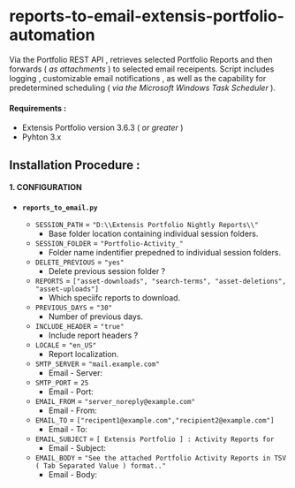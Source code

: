# reports-to-email-extensis-portfolio-automation
Via the Portfolio REST API , retrieves selected Portfolio Reports and then forwards ( _as attachments_ ) to selected email receipents. Script includes logging , customizable email notifications , as well as the capability for predetermined scheduling ( _via the Microsoft Windows Task Scheduler_ ).

#### Requirements :
* Extensis Portfolio version 3.6.3 ( _or greater_ )
* Pyhton 3.x

## Installation Procedure :

#### 1. CONFIGURATION
* **`reports_to_email.py`**

  * `SESSION_PATH` = `"D:\\Extensis Portfolio Nightly Reports\\"`
    * Base folder location containing individual session folders.
  * `SESSION_FOLDER` = `"Portfolio-Activity_"`
    * Folder name indentifier prepedned to individual session folders.
  * `DELETE_PREVIOUS` = `"yes"`
    * Delete previous session folder ?
  * `REPORTS` = `["asset-downloads", "search-terms", "asset-deletions", "asset-uploads"]`
    * Which speciifc reports to download.
  * `PREVIOUS_DAYS` = `"30"`
    * Number of previous days.
  * `INCLUDE_HEADER` = `"true"`
    * Include report headers ?
  * `LOCALE` = `"en_US"`
    * Report localization.
  * `SMTP_SERVER` = `"mail.example.com"`
    * Email - Server:
  * `SMTP_PORT` = `25`
    * Email - Port: 
  * `EMAIL_FROM` = `"server_noreply@example.com"`
    * Email - From:
  * `EMAIL_TO` = `["recipent1@example.com","recipient2@example.com"]`
    * Email - To:
  * `EMAIL_SUBJECT` = `[ Extensis Portfolio ] : Activity Reports for`
    * Email - Subject:
  * `EMAIL_BODY` = `"See the attached Portfolio Activity Reports in TSV ( Tab Separated Value ) format.."`
    * Email - Body:
